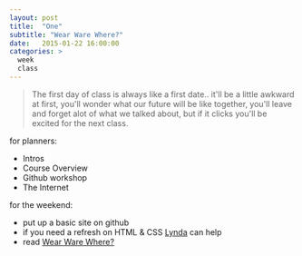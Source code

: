 ```yaml
---
layout: post
title:  "One"
subtitle: "Wear Ware Where?"
date:   2015-01-22 16:00:00
categories: >
  week
  class
---
```

> The first day of class is always like a first date.. it'll be a little awkward at first, you'll wonder what our future will be like together, you'll leave and forget alot of what we talked about, but if it clicks you'll be excited for the next class.

for planners:

- Intros
- Course Overview
- Github workshop
- The Internet

for the weekend:

- put up a basic site on github
- if you need a refresh on HTML & CSS [Lynda](http://lynda.com) can help
- read [Wear Ware Where?](/assets/PDFs/www.pdf)

